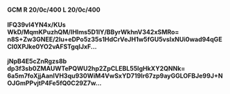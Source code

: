 #### GCM R 20/0c/400 L 20/0c/400
**lFQ39vl4YN4x/KUs**<br/>**WkD/MqmKPuzhQM/IHlms5D1lY/BByrWkhnV342xSMRo=**<br/>**n8S+Zw3GNEE/2lu+eDPo5z35s1HdCrVeJH1w5fGU5vslxNUi0wad94qGECl0XPJke0YO2vAFSTgqIJxF...**<br/><br/>
**jNpB4E5cZnRgzs8b**<br/>**dp3f3sb0ZMAUWTePQWU2hp2ZpCLEBL55lgHkXY2QNNk=**<br/>**6a5m7foXjjAanIVH3qu930WiM4VwSxYD719Ir67zp9ayGGLOFBJe99J+NOJGmPPvjtP4Fe5fQ0C29Z7w...**